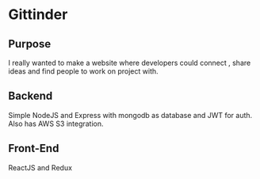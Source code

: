 # Gittinder

## Purpose

I really wanted to make a website where developers could connect , share ideas and find people to work on project with.

## Backend

Simple NodeJS and Express with mongodb as database and JWT for auth. Also has AWS S3 integration.

## Front-End

ReactJS and Redux
